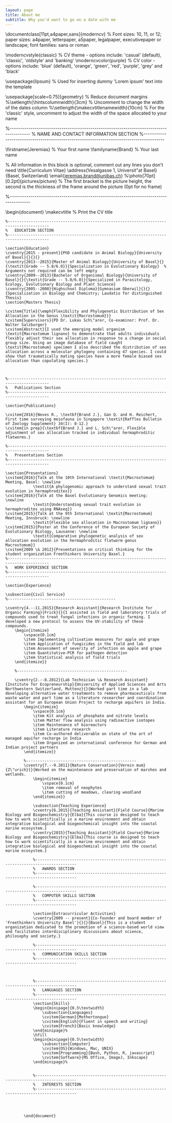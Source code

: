 ```yaml
---
layout: page
title: About me
subtitle: Why you'd want to go on a date with me
---
```



\documentclass[11pt,a4paper,sans]{moderncv} % Font sizes: 10, 11, or 12; paper sizes: a4paper, letterpaper, a5paper, legalpaper, executivepaper or landscape; font families: sans or roman

\moderncvstyle{classic} % CV theme - options include: 'casual' (default), 'classic', 'oldstyle' and 'banking'
\moderncvcolor{purple} % CV color - options include: 'blue' (default), 'orange', 'green', 'red', 'purple', 'grey' and 'black'

\usepackage{lipsum} % Used for inserting dummy 'Lorem ipsum' text into the template

\usepackage[scale=0.75]{geometry} % Reduce document margins
%\setlength{\hintscolumnwidth}{3cm} % Uncomment to change the width of the dates column
%\setlength{\makecvtitlenamewidth}{10cm} % For the 'classic' style, uncomment to adjust the width of the space allocated to your name

%----------------------------------------------------------------------------------------
%   NAME AND CONTACT INFORMATION SECTION
%----------------------------------------------------------------------------------------

\firstname{Jeremias} % Your first name
\familyname{Brand} % Your last name

% All information in this block is optional, comment out any lines you don't need
\title{Curriculum Vitae}
\address{Vesalgasse 1, Universit\"at Basel}{Basel, Switzerland}
\email{jeremias.brand@unibas.ch}
%\photo[70pt][0.2pt]{pictures/picture} % The first bracket is the picture height, the second is the thickness of the frame around the picture (0pt for no frame)

%----------------------------------------------------------------------------------------

\begin{document}
    \makecvtitle % Print the CV title
    
    %----------------------------------------------------------------------------------------
    %   EDUCATION SECTION
    %----------------------------------------------------------------------------------------
    
    \section{Education}
    \cventry{2015 - present}{PhD candidate in Animal Biology}{University of Basel}{}{}{}
    \cventry{2013--2015}{Master of Animal Biology}{University of Basel}{}{\textit{Grade -- 5.8/6.0}}{Specialization in Evolutionary Biology}  % Arguments not required can be left empty
    \cventry{2009--2013}{Bachelor of Organismal Biology}{University of Basel}{}{\textit{Grade -- 5.0/6.0}}{Specialized in Parasitology, Ecology, Evolutionary Biology and Plant Science}
    \cventry{2005--2008}{Highschool Diploma}{Gymnasium Oberwil}{}{}{Specialization in Biology and Chemistry; Laudatio for distinguished Thesis}
    \section{Masters Thesis}
    
    \cvitem{Title}{\emph{Flexibility and Phylogenetic Distribution of Sex Allocation in the Genus \textit{Macrostomum}}}
    \cvitem{Supervisors}{PD Dr. Lukas Sch\"arer, Co-examinor: Prof. Dr. Walter Salzburger}
    \cvitem{Abstract}{I used the emerging model organism \textit{Macrostomum lignano} to demonstrate that adults individuals flexibly adjust their sex allocation in response to a change in social group size. Using an image database of field caught \textit{Macrostomum} specimen I also described the distribution of sex allocation across a molecular phylogeny containing 47 species. I could show that traumatically mating species have a more female biased sex allocation than copulating species.}
    
    
    
    %----------------------------------------------------------------------------------------
    %   Publications Section
    %----------------------------------------------------------------------------------------
    
    \section{Publications}
    
    \cvitem{2016}{Neves R., \textbf{Brand J.}, Gan Q. and H. Reichert, First time surveying meiofauna in Singapore \textit{Raffles Bulletin of Zoology Supplement} 34(I): 8-12.}
    \cvitem{in prep}{\textbf{Brand J.} and L. Sch\"arer, Flexible adjustment of sex allocation tracked in individual hermaphroditic flatworms.}
    
    %----------------------------------------------------------------------------------------
    %   Presentations Section
    %----------------------------------------------------------------------------------------
    
    \section{Presentations}
    \cvitem{2016}{Talk at the 10th International \textit{Macrostomum} Meeting, Basel: \newline
                \textit{A phylogenomic approach to understand sexual trait evolution in hermaphrodites}}
    \cvitem{2016}{Talk at the Basel Evolutionary Genomics meeting: \newline
                \textit{Understanding sexual trait evolution in hermaphrodites using RNAseq}}
    \cvitem{2015}{Talk at the 9th International \textit{Macrostomum} Meeting, Innsbruck: \newline
                \textit{Flexible sex allocation in Macrostomum lignano}}
    \cvitem{2015}{Poster at the Conference of the European Society of Evolutionary Biology, Lausanne: \newline
                \textit{Comparative phylogenetic analysis of sex allocation evolution in the hermaphroditic flatworm genus Macrostomum}}
    \cvitem{2009 \& 2012}{Presentations on critical thinking for the student organization Freethinkers University Basel.}
    %----------------------------------------------------------------------------------------
    %   WORK EXPERIENCE SECTION
    %----------------------------------------------------------------------------------------
    
    \section{Experience}
    
    \subsection{Civil Service}
    %-----------------------------------------------
    
    \cventry{4.--11.2015}{Research Assistant}{Research Institute for Organic Farming}{Frick}{}{I assisted in field and laboratory trials of compounds used to treat fungal infections in organic farming. I developed a new protocol to assess the UV-stability of these compounds.
        \begin{itemize}
            \vspace{0.1cm} 
            \item Implementing cultivation measures for apple and grape 
            \item Application of fungicides in the field and lab
            \item Assessment of severity of infection on apple and grape
            \item Quantitative-PCR for pathogen detection
            \item Statistical analysis of field trials
        \end{itemize}}
        
        %------------------------------------------------
        
        \cventry{2.--8.2012}{Lab Technician \& Research Assistant}{Institute for Ecopreneurship}{University of Applied Sciences and Arts Northwestern Switzerland, Muttenz}{}{Worked part time in a lab developing alternative water treatments to remove pharmaceuticals from waste water and part time as a literature researcher and coordination assistant for an European Union Project to recharge aquifers in India.
            \begin{itemize}
                \vspace{0.1cm}
                \item Kit analysis of phosphate and nitrate levels 
                \item Matter flow analysis using radioactive isotopes
                \item Maintenance of bioreactors
                \item Literature research 
                \item Co-authored deliverable on state of the art of managed aquifer recharge in India
                \item Organized an international conference for German and Indian project partners  
            \end{itemize}}
            
            %------------------------------------------------
            \cventry{7.--9.2011}{Nature Conservation}{Verein mum}{Z\"urich}{}{Worked on the maintenance and preservation of marshes and wetlands. 
                \begin{itemize}
                    \vspace{0.1cm}
                    \item removal of neophytes
                    \item cutting of meadows, clearing woodland
                \end{itemize}}
                
                \subsection{Teaching Experience}
                \cventry{6.2015}{Teaching Assistant}{Field Course}{Marine Biology and Biogeochemistry}{Elba}{This course is designed to teach how to work scientifically in a marine environment and obtain integrative biological and biogeochemical insight into the coastal marine ecosystem.}
                \cventry{2015}{Teaching Assistant}{Field Course}{Marine Biology and Biogeochemistry}{Elba}{This course is designed to teach how to work scientifically in a marine environment and obtain integrative biological and biogeochemical insight into the coastal marine ecosystem.}
                
                %----------------------------------------------------------------------------------------
                %   AWARDS SECTION
                %----------------------------------------------------------------------------------------
                
                %----------------------------------------------------------------------------------------
                %   COMPUTER SKILLS SECTION
                %----------------------------------------------------------------------------------------
                
                \section{Extracurricular Activities}
                \cventry{2009 -- present}{Co-founder and board member of 'Freethinkers University Basel'}{}{}{Basel}{This is a student organization dedicated to the promotion of a science-based world view and facilitates interdisciplinary discussions about science, philosophy and society.}
                
                %----------------------------------------------------------------------------------------
                %   COMMUNICATION SKILLS SECTION
                %----------------------------------------------------------------------------------------
                
                
                
                %----------------------------------------------------------------------------------------
                %   LANGUAGES SECTION
                %----------------------------------------------------------------------------------------
                \section{Skills}
                \begin{minipage}{0.5\textwidth}
                    \subsection{Languages}
                    \cvitem{German}{Mothertongue}
                    \cvitem{English}{Fluent in speech and writing}
                    \cvitem{French}{Basic knowledge}
                \end{minipage}%
                \hfill
                \begin{minipage}{0.5\textwidth}
                    \subsection{Computer}
                    \cvitem{OS}{Windows, Mac, UNIX}
                    \cvitem{Programming}{Bash, Python, R, javascript}
                    \cvitem{Software}{MS Office, ImageJ, Inkscape}
                \end{minipage}%
                
                
                %----------------------------------------------------------------------------------------
                %   INTERESTS SECTION
                %----------------------------------------------------------------------------------------
                
                
                
                
            \end{document}